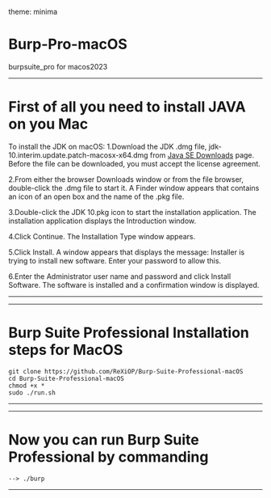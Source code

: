 theme: minima
# Burp-Pro-macOS
burpsuite_pro for macos2023

-----------------------------------------------------------------------------------------------------------------
# First of all you need to install JAVA on you Mac
To install the JDK on macOS:
1.Download the JDK .dmg file, jdk-10.interim.update.patch-macosx-x64.dmg from <a href="http://www.oracle.com/technetwork/java/javase/downloads/index.html" target="_blank" class="new-window">Java SE Downloads</a> page.
Before the file can be downloaded, you must accept the license agreement.

2.From either the browser Downloads window or from the file browser, double-click the .dmg file to start it.
A Finder window appears that contains an icon of an open box and the name of the .pkg file.

3.Double-click the JDK 10.pkg icon to start the installation application.
The installation application displays the Introduction window.

4.Click Continue.
The Installation Type window appears.

5.Click Install.
A window appears that displays the message: Installer is trying to install new software. Enter your password to allow this.

6.Enter the Administrator user name and password and click Install Software.
The software is installed and a confirmation window is displayed.

-----------------------------------------------------------------------------------------------------------------

-----------------------------------------------------------------------------------------------------------------
# Burp Suite Professional Installation steps for MacOS
	git clone https://github.com/ReXiOP/Burp-Suite-Professional-macOS
	cd Burp-Suite-Professional-macOS
	chmod +x *
	sudo ./run.sh

-----------------------------------------------------------------------------------------------------------------

-----------------------------------------------------------------------------------------------------------------
# Now you can run Burp Suite Professional by commanding 
	--> ./burp

-----------------------------------------------------------------------------------------------------------------

